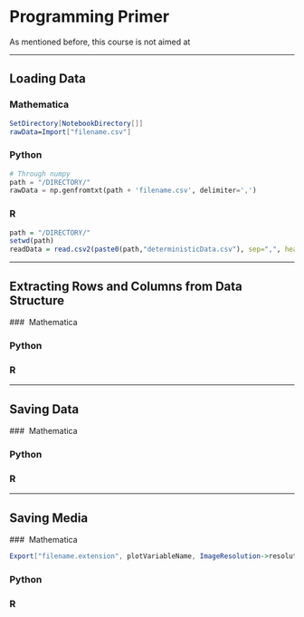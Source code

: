 # Programming Primer

As mentioned before, this course is not aimed at

<hr>

## Loading Data

### Mathematica

```Mathematica
SetDirectory[NotebookDirectory[]]
rawData=Import["filename.csv"]
```

### Python

```Python
# Through numpy
path = "/DIRECTORY/"
rawData = np.genfromtxt(path + 'filename.csv', delimiter=',')
```
### R

```R
path = "/DIRECTORY/"
setwd(path)
readData = read.csv2(paste0(path,"deterministicData.csv"), sep=",", header=FALSE, dec=".")
```

<hr>

## Extracting Rows and Columns from Data Structure

###  Mathematica

### Python

### R

<hr>

## Saving Data

###  Mathematica

### Python

### R

<hr>

## Saving Media

###  Mathematica

```Mathematica
Export["filename.extension", plotVariableName, ImageResolution->resolution, ImageSize->size]
```

### Python

### R
